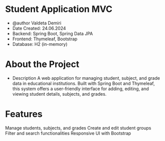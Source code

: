 # Student Application MVC

* @author Valdeta Demiri
 * Date Created: 24.06.2024
 * Backend: Spring Boot, Spring Data JPA
 * Frontend: Thymeleaf, Bootstrap
 * Database: H2 (in-memory)

# About the Project

* Description
A web application for managing student, subject, and grade data in educational institutions. Built with Spring Boot and Thymeleaf, this system offers a user-friendly interface for adding, editing, and viewing student details, subjects, and grades.

# Features
Manage students, subjects, and grades
Create and edit student groups
Filter and search functionalities
Responsive UI with Bootstrap
